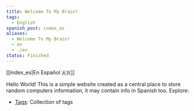 ```yaml
---
title: Welcome To My Brain!
tags:
  - English
spanish_post: index_es
aliases:
  - Welcome To My Brain!
  - en
  - ./en
status: Finished
---
```

[[index_es|En Español 🇦🇷]]

Hello World!
This is a simple website created as a central place to store random computers information, it may contain info in Spanish too.
Explore:
- [Tags](https://brain.kevin.net.ar/tags/): Collection of tags
